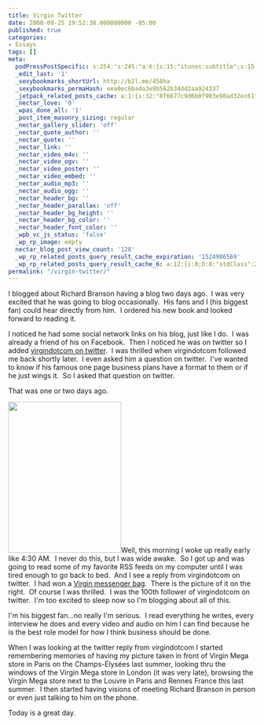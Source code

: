 ```yaml
---
title: Virgin Twitter
date: 2008-09-25 19:52:38.000000000 -05:00
published: true
categories:
- Essays
tags: []
meta:
  podPressPostSpecific: s:254:"s:245:"a:6:{s:15:"itunes:subtitle";s:15:"##PostExcerpt##";s:14:"itunes:summary";s:15:"##PostExcerpt##";s:15:"itunes:keywords";s:17:"##WordPressCats##";s:13:"itunes:author";s:10:"##Global##";s:15:"itunes:explicit";s:2:"No";s:12:"itunes:block";s:2:"No";}";";
  _edit_last: '1'
  _sexybookmarks_shortUrl: http://b2l.me/458ha
  _sexybookmarks_permaHash: eea0ec6bada3e9b562b34dd2aa924337
  _jetpack_related_posts_cache: a:1:{s:32:"8f6677c9d6b0f903e98ad32ec61f8deb";a:2:{s:7:"expires";i:1504211092;s:7:"payload";a:3:{i:0;a:1:{s:2:"id";i:655;}i:1;a:1:{s:2:"id";i:2051;}i:2;a:1:{s:2:"id";i:8470;}}}}
  _nectar_love: '0'
  _wpas_done_all: '1'
  _post_item_masonry_sizing: regular
  _nectar_gallery_slider: 'off'
  _nectar_quote_author: ''
  _nectar_quote: ''
  _nectar_link: ''
  _nectar_video_m4v: ''
  _nectar_video_ogv: ''
  _nectar_video_poster: ''
  _nectar_video_embed: ''
  _nectar_audio_mp3: ''
  _nectar_audio_ogg: ''
  _nectar_header_bg: ''
  _nectar_header_parallax: 'off'
  _nectar_header_bg_height: ''
  _nectar_header_bg_color: ''
  _nectar_header_font_color: ''
  _wpb_vc_js_status: 'false'
  _wp_rp_image: empty
  nectar_blog_post_view_count: '128'
  _wp_rp_related_posts_query_result_cache_expiration: '1524986569'
  _wp_rp_related_posts_query_result_cache_6: a:12:{i:0;O:8:"stdClass":2:{s:7:"post_id";s:4:"1117";s:5:"score";s:17:"33.05807716910866";}i:1;O:8:"stdClass":2:{s:7:"post_id";s:2:"36";s:5:"score";s:18:"27.479426139406876";}i:2;O:8:"stdClass":2:{s:7:"post_id";s:4:"2132";s:5:"score";s:18:"25.578016579513175";}i:3;O:8:"stdClass":2:{s:7:"post_id";s:4:"1209";s:5:"score";s:18:"25.578016579513175";}i:4;O:8:"stdClass":2:{s:7:"post_id";s:3:"321";s:5:"score";s:18:"22.399505686481273";}i:5;O:8:"stdClass":2:{s:7:"post_id";s:4:"1309";s:5:"score";s:18:"22.107941412529172";}i:6;O:8:"stdClass":2:{s:7:"post_id";s:4:"1642";s:5:"score";s:18:"21.966910996797978";}i:7;O:8:"stdClass":2:{s:7:"post_id";s:4:"1281";s:5:"score";s:17:"21.66114376123346";}i:8;O:8:"stdClass":2:{s:7:"post_id";s:4:"4100";s:5:"score";s:17:"20.87941114385944";}i:9;O:8:"stdClass":2:{s:7:"post_id";s:4:"1196";s:5:"score";s:18:"20.713331030765588";}i:10;O:8:"stdClass":2:{s:7:"post_id";s:3:"742";s:5:"score";s:18:"20.713331030765588";}i:11;O:8:"stdClass":2:{s:7:"post_id";s:4:"1815";s:5:"score";s:18:"20.594187805697786";}}
permalink: "/virgin-twitter/"
---
```

I blogged about Richard Branson having a blog two days ago.  I was very excited that he was going to blog occasionally.  His fans and I (his biggest fan) could hear directly from him.  I ordered his new book and looked forward to reading it.

I noticed he had some social network links on his blog, just like I do.  I was already a friend of his on Facebook.  Then I noticed he was on twitter so I added <a href="http://twitter.com/virgindotcom" rel="nofollow">virgindotcom on twitter</a>.  I was thrilled when virgindotcom followed me back shortly later.  I even asked him a question on twitter.  I've wanted to know if his famous one page business plans have a format to them or if he just wings it.  So I asked that question on twitter.

That was one or two days ago.

<a href="http://twitpic.com/d835" rel="nofollow"><img class="alignright size-medium wp-image-1078" title="Virgin Messenger Bag" src="{{ site.baseurl }}/posts/2008/09/virginmessengerbag.jpg" alt="" width="230" height="307" /></a>Well, this morning I woke up really early like 4:30 AM.  I never do this, but I was wide awake.  So I got up and was going to read some of my favorite RSS feeds on my computer until I was tired enough to go back to bed.  And I see a reply from virgindotcom on twitter.  I had won a <a href="http://twitpic.com/d835" rel="nofollow">Virgin messenger bag</a>.  There is the picture of it on the right.  Of course I was thrilled.  I was the 100th follower of virgindotcom on twitter.  I'm too excited to sleep now so I'm blogging about all of this.

I'm his biggest fan...no really I'm serious.  I read everything he writes, every interview he does and every video and audio on him I can find because he is the best role model for how I think business should be done.

When I was looking at the twitter reply from virgindotcom I started remembering memories of having my picture taken in front of Virgin Mega store in Paris on the Champs-Élysées last summer, looking thru the windows of the Virgin Mega store in London (it was very late), browsing the Virgin Mega store next to the Louvre in Paris and Rennes France this last summer.  I then started having visions of meeting Richard Branson in person or even just talking to him on the phone.

Today is a great day.
